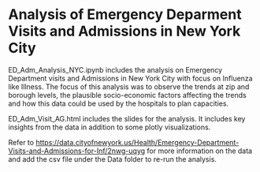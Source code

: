 # Analysis of Emergency Deparment Visits and Admissions in New York City
  
ED_Adm_Analysis_NYC.ipynb includes the analysis on Emergency Department visits and Admissions in New York City with focus on Influenza like Illness. The focus of this analysis was to observe the trends at zip and borough levels, the plausible socio-economic factors affecting the trends and how this data could be used by the hospitals to plan capacities. 

ED_Adm_Visit_AG.html includes the slides for the analysis. It includes key insights from the data in addition to some plotly visualizations.

Refer to https://data.cityofnewyork.us/Health/Emergency-Department-Visits-and-Admissions-for-Inf/2nwg-uqyg for more information on the data and add the csv file under the Data folder to re-run the analysis.
